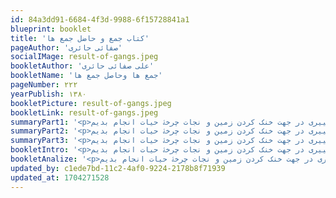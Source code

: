 ```yaml
---
id: 84a3dd91-6684-4f3d-9988-6f15728841a1
blueprint: booklet
title: 'کتاب جمع و حاضل جمع ها'
pageAuthor: 'صفائی حائری'
socialIMage: result-of-gangs.jpeg
bookletAuthor: 'علی صفائی حائری'
bookletName: 'جمع ها وحاصل جمع ها'
pageNumber: ۲۲۲
yearPublish: ۱۳۸۰
bookletPicture: result-of-gangs.jpeg
bookletLink: result-of-gangs.jpeg
summaryPart1: '<p>شاید یه نفری نتونیم جلوی تغییر اقلیم و گرمایش زمین رو بگیریم، اما با آگاه کردن حتی یک نفر درباره‌ی وقایعی که داره اتفاق میوفته، می‌تونیم تغییری در جهت خنک کردن زمین و نجات چرخۀ حیات انجام بدیم.</p><p>اولین قدم فهمیدن چیزیه که بهش می‌گن رد پای کربن! رد پای کربن مقدار گاز دی‌اکسیدکربنیه که ما به طور مستقیم یا غیر مستقیم وارد هوا می‌کنیم.</p>'
summaryPart2: '<p>شاید یه نفری نتونیم جلوی تغییر اقلیم و گرمایش زمین رو بگیریم، اما با آگاه کردن حتی یک نفر درباره‌ی وقایعی که داره اتفاق میوفته، می‌تونیم تغییری در جهت خنک کردن زمین و نجات چرخۀ حیات انجام بدیم.</p><p>اولین قدم فهمیدن چیزیه که بهش می‌گن رد پای کربن! رد پای کربن مقدار گاز دی‌اکسیدکربنیه که ما به طور مستقیم یا غیر مستقیم وارد هوا می‌کنیم.</p>'
summaryPart3: '<p>شاید یه نفری نتونیم جلوی تغییر اقلیم و گرمایش زمین رو بگیریم، اما با آگاه کردن حتی یک نفر درباره‌ی وقایعی که داره اتفاق میوفته، می‌تونیم تغییری در جهت خنک کردن زمین و نجات چرخۀ حیات انجام بدیم.</p><p>اولین قدم فهمیدن چیزیه که بهش می‌گن رد پای کربن! رد پای کربن مقدار گاز دی‌اکسیدکربنیه که ما به طور مستقیم یا غیر مستقیم وارد هوا می‌کنیم.</p>'
bookletIntro: '<p>شاید یه نفری نتونیم جلوی تغییر اقلیم و گرمایش زمین رو بگیریم، اما با آگاه کردن حتی یک نفر درباره‌ی وقایعی که داره اتفاق میوفته، می‌تونیم تغییری در جهت خنک کردن زمین و نجات چرخۀ حیات انجام بدیم.</p><p>اولین قدم فهمیدن چیزیه که بهش می‌گن رد پای کربن! رد پای کربن مقدار گاز دی‌اکسیدکربنیه که ما به طور مستقیم یا غیر مستقیم وارد هوا می‌کنیم.</p><p><img src="statamic://asset::lifecycle::a-p-s-2.jpg"></p>'
bookletAnalize: '<p>شاید یه نفری نتونیم جلوی تغییر اقلیم و گرمایش زمین رو بگیریم، اما با آگاه کردن حتی یک نفر درباره‌ی وقایعی که داره اتفاق میوفته، می‌تونیم تغییری در جهت خنک کردن زمین و نجات چرخۀ حیات انجام بدیم.</p><p>اولین قدم فهمیدن چیزیه که بهش می‌گن رد پای کربن! رد پای کربن مقدار گاز دی‌اکسیدکربنیه که ما به طور مستقیم یا غیر مستقیم وارد هوا می‌کنیم.</p><p><img src="statamic://asset::lifecycle::a-p-s-2.jpg"></p>'
updated_by: c1ede7bd-11c2-4af0-9224-2178b8f71939
updated_at: 1704271528
---
```

